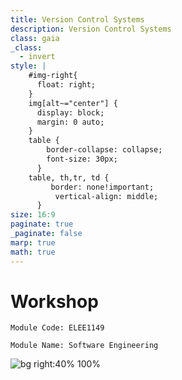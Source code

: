```yaml
---
title: Version Control Systems
description: Version Control Systems
class: gaia
_class:
  - invert
style: |
    #img-right{
      float: right;
    }
    img[alt~="center"] {
      display: block;
      margin: 0 auto;
    }
    table {
        border-collapse: collapse;
        font-size: 30px;
      }
    table, th,tr, td {
         border: none!important; 
          vertical-align: middle;
      }
size: 16:9
paginate: true
_paginate: false
marp: true
math: true
---
```


# Workshop

    Module Code: ELEE1149 
    
    Module Name: Software Engineering


![bg right:40% 100%](../../figures/Workshop.PNG)